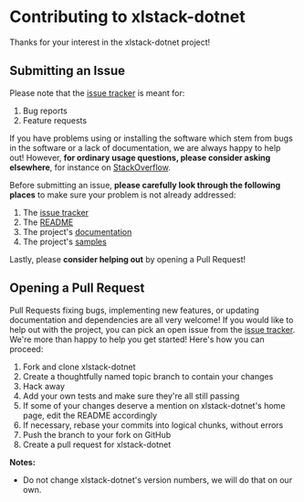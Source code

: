 # Contributing to xlstack-dotnet

Thanks for your interest in the xlstack-dotnet project!

## Submitting an Issue

Please note that the [issue tracker][issues] is meant for:

1. Bug reports
2. Feature requests

If you have problems using or installing the software which stem from bugs in the software or a lack of documentation, we are always happy to help out! However, **for ordinary usage questions, please consider asking elsewhere**, for instance on [StackOverflow][so].

Before submitting an issue, **please carefully look through the following places** to make sure your problem is not already addressed:

1. The [issue tracker][issues]
2. The [README][readme]
3. The project's [documentation][docs]
4. The project's [samples][samples]

Lastly, please **consider helping out** by opening a Pull Request!

## Opening a Pull Request

Pull Requests fixing bugs, implementing new features, or updating documentation and dependencies are all very welcome! If you would like to help out with the project, you can pick an open issue from the [issue tracker][issues]. We're more than happy to help you get started! Here's how you can proceed:

1. Fork and clone xlstack-dotnet
2. Create a thoughtfully named topic branch to contain your changes
3. Hack away
4. Add your own tests and make sure they're all still passing
5. If some of your changes deserve a mention on xlstack-dotnet's home page, edit the README accordingly
6. If necessary, rebase your commits into logical chunks, without errors
7. Push the branch to your fork on GitHub
8. Create a pull request for xlstack-dotnet

**Notes:**
* Do not change xlstack-dotnet's version numbers, we will do that on our own.

[issues]: https://github.com/xlstack/xlstack-dotnet/issues/
[readme]: https://github.com/xlstack/xlstack-dotnet/blob/master/README.md
[docs]: http://docs.xlstack.com
[samples]: https://github.com/xlstack/xlstack-samples/
[so]: http://stackoverflow.com/questions/tagged/xlstack
